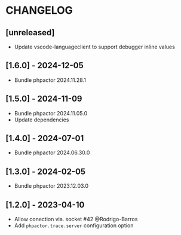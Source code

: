 # CHANGELOG

## [unreleased]

- Update vscode-languageclient to support debugger inline values

## [1.6.0] - 2024-12-05

- Bundle phpactor 2024.11.28.1

## [1.5.0] - 2024-11-09

- Bundle phpactor 2024.11.05.0
- Update dependencies

## [1.4.0] - 2024-07-01

- Bundle phpactor 2024.06.30.0

## [1.3.0] - 2024-02-05

- Bundle phpactor 2023.12.03.0

## [1.2.0] - 2023-04-10

- Allow conection via. socket #42 @Rodrigo-Barros
- Add `phpactor.trace.server` configuration option
